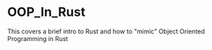 # OOP_In_Rust
This covers a brief intro to Rust and how to "mimic" Object Oriented Programming in Rust
